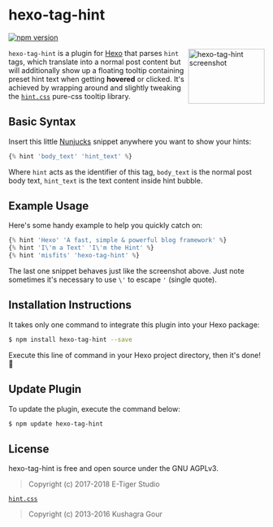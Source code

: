 
# hexo-tag-hint

[![npm version](https://badge.fury.io/js/hexo-tag-hint.svg)](https://badge.fury.io/js/hexo-tag-hint)

<img src="https://raw.githubusercontent.com/etigerstudio/hexo-tag-hint/master/hexo-tag-hint_screenshot.png" alt="hexo-tag-hint screenshot" title="hexo-tag-hint screenshot" align="right" width="150" height="108" />

`hexo-tag-hint` is a plugin for [Hexo](https://hexo.io) that parses `hint` tags,  which translate into a normal post content but will additionally show up a floating tooltip containing preset hint text when getting **hovered** or clicked. It's achieved by wrapping around and slightly tweaking the [`hint.css`](https://github.com/chinchang/hint.css) pure-css tooltip library.

## Basic Syntax

Insert this little [Nunjucks](https://github.com/mozilla/nunjucks) snippet anywhere you want to show your hints:

```js
{% hint 'body_text' 'hint_text' %}
```

Where `hint` acts as the identifier of this tag, `body_text` is the normal post body text, `hint_text` is the text content inside hint bubble.

## Example Usage

Here's some handy example to help you quickly catch on:

```js
{% hint 'Hexo' 'A fast, simple & powerful blog framework' %}
{% hint 'I\'m a Text' 'I\'m the Hint' %}
{% hint 'misfits' 'hexo-tag-hint' %}
```

The last one snippet behaves just like the screenshot above.
Just note sometimes it's necessary to use `\'` to escape `'` (single quote).

## Installation Instructions

It takes only one command to integrate this plugin into your Hexo package:

```bash
$ npm install hexo-tag-hint --save
```

Execute this line of command in your Hexo project directory, then it's done! 🎉

## Update Plugin

To update the plugin, execute the command below:

```bash
$ npm update hexo-tag-hint
```

## License

hexo-tag-hint is free and open source under the GNU AGPLv3.
> Copyright (c) 2017-2018 E-Tiger Studio

[`hint.css`](https://github.com/chinchang/hint.css)
> Copyright (c) 2013-2016 Kushagra Gour
